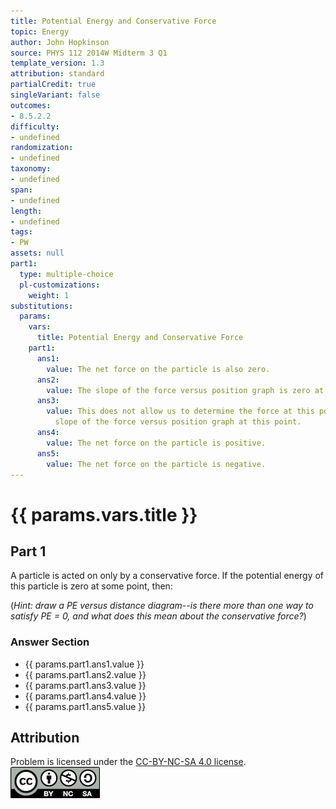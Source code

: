 ```yaml
---
title: Potential Energy and Conservative Force
topic: Energy
author: John Hopkinson
source: PHYS 112 2014W Midterm 3 Q1
template_version: 1.3
attribution: standard
partialCredit: true
singleVariant: false
outcomes:
- 8.5.2.2
difficulty:
- undefined
randomization:
- undefined
taxonomy:
- undefined
span:
- undefined
length:
- undefined
tags:
- PW
assets: null
part1:
  type: multiple-choice
  pl-customizations:
    weight: 1
substitutions:
  params:
    vars:
      title: Potential Energy and Conservative Force
    part1:
      ans1:
        value: The net force on the particle is also zero.
      ans2:
        value: The slope of the force versus position graph is zero at that point.
      ans3:
        value: This does not allow us to determine the force at this point, nor the
          slope of the force versus position graph at this point.
      ans4:
        value: The net force on the particle is positive.
      ans5:
        value: The net force on the particle is negative.
---
```

# {{ params.vars.title }}

## Part 1

A particle is acted on only by a conservative force. If the potential energy of this particle is zero at some point, then:

(*Hint: draw a PE versus distance diagram--is there more than one way to satisfy PE = 0, and what does this mean about the conservative force?*)

### Answer Section

- {{ params.part1.ans1.value }}
- {{ params.part1.ans2.value }}
- {{ params.part1.ans3.value }}
- {{ params.part1.ans4.value }}
- {{ params.part1.ans5.value }}

## Attribution

Problem is licensed under the [CC-BY-NC-SA 4.0 license](https://creativecommons.org/licenses/by-nc-sa/4.0/).<br> ![The Creative Commons 4.0 license requiring attribution-BY, non-commercial-NC, and share-alike-SA license.](https://raw.githubusercontent.com/firasm/bits/master/by-nc-sa.png)